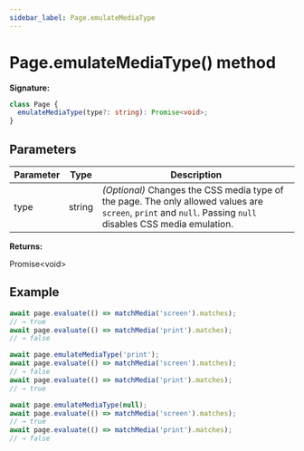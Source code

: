 ```yaml
---
sidebar_label: Page.emulateMediaType
---
```


# Page.emulateMediaType() method

**Signature:**

```typescript
class Page {
  emulateMediaType(type?: string): Promise<void>;
}
```

## Parameters

| Parameter | Type   | Description                                                                                                                                                                                                  |
| --------- | ------ | ------------------------------------------------------------------------------------------------------------------------------------------------------------------------------------------------------------ |
| type      | string | <i>(Optional)</i> Changes the CSS media type of the page. The only allowed values are <code>screen</code>, <code>print</code> and <code>null</code>. Passing <code>null</code> disables CSS media emulation. |

**Returns:**

Promise&lt;void&gt;

## Example

```ts
await page.evaluate(() => matchMedia('screen').matches);
// → true
await page.evaluate(() => matchMedia('print').matches);
// → false

await page.emulateMediaType('print');
await page.evaluate(() => matchMedia('screen').matches);
// → false
await page.evaluate(() => matchMedia('print').matches);
// → true

await page.emulateMediaType(null);
await page.evaluate(() => matchMedia('screen').matches);
// → true
await page.evaluate(() => matchMedia('print').matches);
// → false
```

